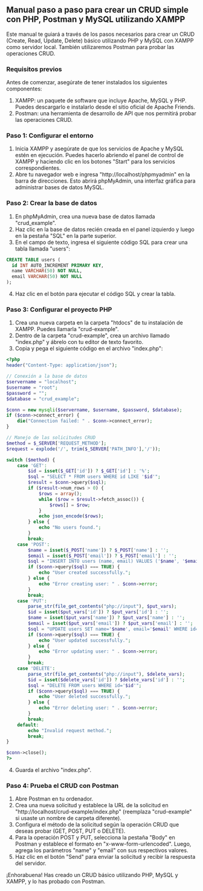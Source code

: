 ## Manual paso a paso para crear un CRUD simple con PHP, Postman y MySQL utilizando XAMPP

Este manual te guiará a través de los pasos necesarios para crear un CRUD (Create, Read, Update, Delete) básico utilizando PHP y MySQL con XAMPP como servidor local. También utilizaremos Postman para probar las operaciones CRUD.

### Requisitos previos

Antes de comenzar, asegúrate de tener instalados los siguientes componentes:

1. XAMPP: un paquete de software que incluye Apache, MySQL y PHP. Puedes descargarlo e instalarlo desde el sitio oficial de Apache Friends.
2. Postman: una herramienta de desarrollo de API que nos permitirá probar las operaciones CRUD.

### Paso 1: Configurar el entorno

1. Inicia XAMPP y asegúrate de que los servicios de Apache y MySQL estén en ejecución. Puedes hacerlo abriendo el panel de control de XAMPP y haciendo clic en los botones "Start" para los servicios correspondientes.
2. Abre tu navegador web e ingresa "http://localhost/phpmyadmin" en la barra de direcciones. Esto abrirá phpMyAdmin, una interfaz gráfica para administrar bases de datos MySQL.

### Paso 2: Crear la base de datos

1. En phpMyAdmin, crea una nueva base de datos llamada "crud_example".
2. Haz clic en la base de datos recién creada en el panel izquierdo y luego en la pestaña "SQL" en la parte superior.
3. En el campo de texto, ingresa el siguiente código SQL para crear una tabla llamada "users":

```sql
CREATE TABLE users (
  id INT AUTO_INCREMENT PRIMARY KEY,
  name VARCHAR(50) NOT NULL,
  email VARCHAR(50) NOT NULL
);
```

4. Haz clic en el botón para ejecutar el código SQL y crear la tabla.

### Paso 3: Configurar el proyecto PHP

1. Crea una nueva carpeta en la carpeta "htdocs" de tu instalación de XAMPP. Puedes llamarla "crud-example".
2. Dentro de la carpeta "crud-example", crea un archivo llamado "index.php" y ábrelo con tu editor de texto favorito.
3. Copia y pega el siguiente código en el archivo "index.php":

```php
<?php
header("Content-Type: application/json");

// Conexión a la base de datos
$servername = "localhost";
$username = "root";
$password = "";
$database = "crud_example";

$conn = new mysqli($servername, $username, $password, $database);
if ($conn->connect_error) {
    die("Connection failed: " . $conn->connect_error);
}

// Manejo de las solicitudes CRUD
$method = $_SERVER['REQUEST_METHOD'];
$request = explode('/', trim($_SERVER['PATH_INFO'],'/'));

switch ($method) {
    case 'GET':
        $id = isset($_GET['id']) ? $_GET['id'] : '%';
        $sql = "SELECT * FROM users WHERE id LIKE '$id'";
        $result = $conn->query($sql);
        if ($result->num_rows > 0) {
            $rows = array();
            while ($row = $result->fetch_assoc()) {
                $rows[] = $row;
            }
            echo json_encode($rows);
        } else {
            echo "No users found.";
        }
        break;
    case 'POST':
        $name = isset($_POST['name']) ? $_POST['name'] : '';
        $email = isset($_POST['email']) ? $_POST['email'] : '';
        $sql = "INSERT INTO users (name, email) VALUES ('$name', '$email')";
        if ($conn->query($sql) === TRUE) {
            echo "User created successfully.";
        } else {
            echo "Error creating user: " . $conn->error;
        }
        break;
    case 'PUT':
        parse_str(file_get_contents("php://input"), $put_vars);
        $id = isset($put_vars['id']) ? $put_vars['id'] : '';
        $name = isset($put_vars['name']) ? $put_vars['name'] : '';
        $email = isset($put_vars['email']) ? $put_vars['email'] : '';
        $sql = "UPDATE users SET name='$name', email='$email' WHERE id='$id'";
        if ($conn->query($sql) === TRUE) {
            echo "User updated successfully.";
        } else {
            echo "Error updating user: " . $conn->error;
        }
        break;
    case 'DELETE':
        parse_str(file_get_contents("php://input"), $delete_vars);
        $id = isset($delete_vars['id']) ? $delete_vars['id'] : '';
        $sql = "DELETE FROM users WHERE id='$id'";
        if ($conn->query($sql) === TRUE) {
            echo "User deleted successfully.";
        } else {
            echo "Error deleting user: " . $conn->error;
        }
        break;
    default:
        echo "Invalid request method.";
        break;
}

$conn->close();
?>
```

4. Guarda el archivo "index.php".

### Paso 4: Prueba el CRUD con Postman

1. Abre Postman en tu ordenador.
2. Crea una nueva solicitud y establece la URL de la solicitud en "http://localhost/crud-example/index.php" (reemplaza "crud-example" si usaste un nombre de carpeta diferente).
3. Configura el método de la solicitud según la operación CRUD que deseas probar (GET, POST, PUT o DELETE).
4. Para la operación POST y PUT, selecciona la pestaña "Body" en Postman y establece el formato en "x-www-form-urlencoded". Luego, agrega los parámetros "name" y "email" con sus respectivos valores.
5. Haz clic en el botón "Send" para enviar la solicitud y recibir la respuesta del servidor.

¡Enhorabuena! Has creado un CRUD básico utilizando PHP, MySQL y XAMPP, y lo has probado con Postman.
